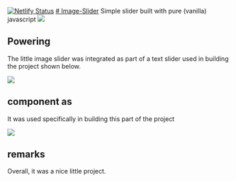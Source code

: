 [![Netlify Status](https://api.netlify.com/api/v1/badges/a9e55f42-e40e-4951-91d3-5af3b25b35a5/deploy-status)](https://z-image-slider.netlify.app/)
<a href="https://z-image-slider.netlify.app/"># Image-Slider</a>
Simple slider built with pure (vanilla) javascript
<img src="https://z-image-slider.netlify.app/static/images/main_app.jpg"/>

## Powering
The little image slider was integrated as part of a text slider used in building the project shown below.

<img src="https://z-image-slider.netlify.app/static/images/past_of.jpg"/>


## component as
It was used specifically in building this part of the project

<img src="https://z-image-slider.netlify.app/static/images/componet.jpg"/>

## remarks
Overall, it was a nice little project.
